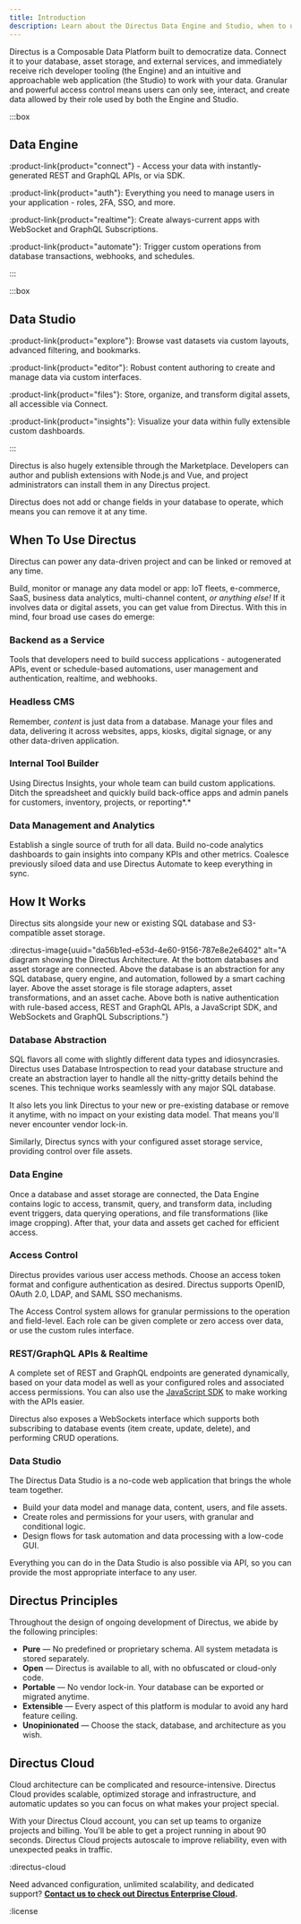 ```yaml
---
title: Introduction
description: Learn about the Directus Data Engine and Studio, when to use it, and a how it works.
---
```


Directus is a Composable Data Platform built to democratize data. Connect it to your database, asset storage, and external services, and immediately receive rich developer tooling (the Engine) and an intuitive and approachable web application (the Studio) to work with your data. Granular and powerful access control means users can only see, interact, and create data allowed by their role used by both the Engine and Studio.


:::box
## Data Engine

:product-link{product="connect"} - Access your data with instantly-generated REST and GraphQL APIs, or via SDK.

:product-link{product="auth"}: Everything you need to manage users in your application - roles, 2FA, SSO, and more.

:product-link{product="realtime"}: Create always-current apps with WebSocket and GraphQL Subscriptions.

:product-link{product="automate"}: Trigger custom operations from database transactions, webhooks, and schedules.

:::


:::box
## Data Studio

:product-link{product="explore"}: Browse vast datasets via custom layouts, advanced filtering, and bookmarks.

:product-link{product="editor"}: Robust content authoring to create and manage data via custom interfaces.

:product-link{product="files"}: Store, organize, and transform digital assets, all accessible via Connect.

:product-link{product="insights"}: Visualize your data within fully extensible custom dashboards.

:::

Directus is also hugely extensible through the Marketplace. Developers can author and publish extensions with Node.js and Vue, and project administrators can install them in any Directus project.

Directus does not add or change fields in your database to operate, which means you can remove it at any time.

## When To Use Directus

Directus can power any data-driven project and can be linked or removed at any time.

Build, monitor or manage any data model or app: IoT fleets, e-commerce, SaaS, business data analytics, multi-channel content, *or anything else!* If it involves data or digital assets, you can get value from Directus. With this in mind, four broad use cases do emerge:

### Backend as a Service

Tools that developers need to build success applications - autogenerated APIs, event or schedule-based automations, user management and authentication, realtime, and webhooks.

### Headless CMS

Remember, *content* is just data from a database. Manage your files and data, delivering it across websites, apps, kiosks, digital signage, or any other data-driven application.

### Internal Tool Builder

Using Directus Insights, your whole team can build custom applications. Ditch the spreadsheet and quickly build back-office apps and admin panels for customers, inventory, projects, or reporting*.*

### Data Management and Analytics

Establish a single source of truth for all data. Build no-code analytics dashboards to gain insights into company KPIs and other metrics. Coalesce previously siloed data and use Directus Automate to keep everything in sync.

## How It Works

Directus sits alongside your new or existing SQL database and S3-compatible asset storage.

:directus-image{uuid="da56b1ed-e53d-4e60-9156-787e8e2e6402" alt="A diagram showing the Directus Architecture. At the bottom databases and asset storage are connected. Above the database is an abstraction for any SQL database, query engine, and automation, followed by a smart caching layer. Above the asset storage is file storage adapters, asset transformations, and an asset cache. Above both is native authentication with rule-based access, REST and GraphQL APIs, a JavaScript SDK, and WebSockets and GraphQL Subscriptions."}

### Database Abstraction

SQL flavors all come with slightly different data types and idiosyncrasies. Directus uses Database Introspection to read your database structure and create an abstraction layer to handle all the nitty-gritty details behind the scenes. This technique works seamlessly with any major SQL database.

It also lets you link Directus to your new or pre-existing database or remove it anytime, with no impact on your existing data model. That means you'll never encounter vendor lock-in.

Similarly, Directus syncs with your configured asset storage service, providing control over file assets.

### Data Engine

Once a database and asset storage are connected, the Data Engine contains logic to access, transmit, query, and transform data, including event triggers, data querying operations, and file transformations (like image cropping). After that, your data and assets get cached for efficient access.

### Access Control

Directus provides various user access methods. Choose an access token format and configure authentication as desired. Directus supports OpenID, OAuth 2.0, LDAP, and SAML SSO mechanisms.

The Access Control system allows for granular permissions to the operation and field-level. Each role can be given complete or zero access over data, or use the custom rules interface.

### REST/GraphQL APIs & Realtime

A complete set of REST and GraphQL endpoints are generated dynamically, based on your data model as well as your configured roles and associated access permissions. You can also use the [JavaScript SDK](/connect/sdk) to make working with the APIs easier.

Directus also exposes a WebSockets interface which supports both subscribing to database events (item create, update, delete), and performing CRUD operations.

### Data Studio

The Directus Data Studio is a no-code web application that brings the whole team together.

- Build your data model and manage data, content, users, and file assets.
- Create roles and permissions for your users, with granular and conditional logic.
- Design flows for task automation and data processing with a low-code GUI.

Everything you can do in the Data Studio is also possible via API, so you can provide the most appropriate interface to any user.

## Directus Principles

Throughout the design of ongoing development of Directus, we abide by the following principles:

- **Pure** — No predefined or proprietary schema. All system metadata is stored separately.
- **Open** — Directus is available to all, with no obfuscated or cloud-only code.
- **Portable** — No vendor lock-in. Your database can be exported or migrated anytime.
- **Extensible** — Every aspect of this platform is modular to avoid any hard feature ceiling.
- **Unopinionated** — Choose the stack, database, and architecture as you wish.

## Directus Cloud

Cloud architecture can be complicated and resource-intensive. Directus Cloud provides scalable, optimized storage and infrastructure, and automatic updates so you can focus on what makes your project special.

With your Directus Cloud account, you can set up teams to organize projects and billing. You'll be able to get a project running in about 90 seconds. Directus Cloud projects autoscale to improve reliability, even with unexpected peaks in traffic.

:directus-cloud

Need advanced configuration, unlimited scalability, and dedicated support? **[Contact us to check out Directus Enterprise Cloud](https://directus.io/contact).**

:license
